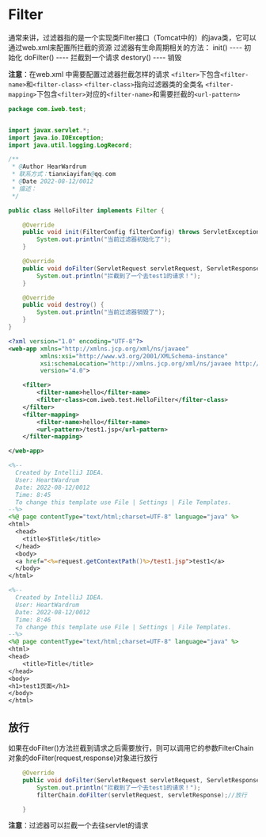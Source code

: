 # Filter

通常来讲，过滤器指的是一个实现类Filter接口（Tomcat中的）的java类，它可以通过web.xml来配置所拦截的资源
过滤器有生命周期相关的方法：
init() ---- 初始化
doFilter() ---- 拦截到一个请求
destory() ---- 销毁

**注意**：在web.xml 中需要配置过滤器拦截怎样的请求
`<filter>`下包含`<filter-name>`和`<filter-class>`
`<filter-class>`指向过滤器类的全类名
`<filter-mapping>`下包含`<filter>`对应的`<filter-name>`和需要拦截的`<url-pattern>`
~~~java
package com.iweb.test;


import javax.servlet.*;
import java.io.IOException;
import java.util.logging.LogRecord;

/**
 * @Author HearWardrum
 * 联系方式：tianxiayifan@qq.com
 * @Date 2022-08-12/0012
 * 描述：
 */

public class HelloFilter implements Filter {

    @Override
    public void init(FilterConfig filterConfig) throws ServletException {
        System.out.println("当前过滤器初始化了");
    }

    @Override
    public void doFilter(ServletRequest servletRequest, ServletResponse servletResponse, FilterChain filterChain) throws IOException, ServletException {
        System.out.println("拦截到了一个去test1的请求！");
    }

    @Override
    public void destroy() {
        System.out.println("当前过滤器销毁了");
    }
}
~~~
~~~xml
<?xml version="1.0" encoding="UTF-8"?>
<web-app xmlns="http://xmlns.jcp.org/xml/ns/javaee"
         xmlns:xsi="http://www.w3.org/2001/XMLSchema-instance"
         xsi:schemaLocation="http://xmlns.jcp.org/xml/ns/javaee http://xmlns.jcp.org/xml/ns/javaee/web-app_4_0.xsd"
         version="4.0">

    <filter>
        <filter-name>hello</filter-name>
        <filter-class>com.iweb.test.HelloFilter</filter-class>
    </filter>
    <filter-mapping>
        <filter-name>hello</filter-name>
        <url-pattern>/test1.jsp</url-pattern>
    </filter-mapping>

</web-app>
~~~
~~~jsp
<%--
  Created by IntelliJ IDEA.
  User: HeartWardrum
  Date: 2022-08-12/0012
  Time: 8:45
  To change this template use File | Settings | File Templates.
--%>
<%@ page contentType="text/html;charset=UTF-8" language="java" %>
<html>
  <head>
    <title>$Title$</title>
  </head>
  <body>
  <a href="<%=request.getContextPath()%>/test1.jsp">test1</a>
  </body>
</html>
~~~
~~~jsp
<%--
  Created by IntelliJ IDEA.
  User: HeartWardrum
  Date: 2022-08-12/0012
  Time: 8:46
  To change this template use File | Settings | File Templates.
--%>
<%@ page contentType="text/html;charset=UTF-8" language="java" %>
<html>
<head>
    <title>Title</title>
</head>
<body>
<h1>test1页面</h1>
</body>
</html>
~~~
## 放行
如果在doFilter()方法拦截到请求之后需要放行，则可以调用它的参数FilterChain对象的doFilter(request,response)对象进行放行
~~~java
    @Override
    public void doFilter(ServletRequest servletRequest, ServletResponse servletResponse, FilterChain filterChain) throws IOException, ServletException {
        System.out.println("拦截到了一个去test1的请求！");
        filterChain.doFilter(servletRequest, servletResponse);//放行

    }
~~~

**注意**：过滤器可以拦截一个去往servlet的请求



